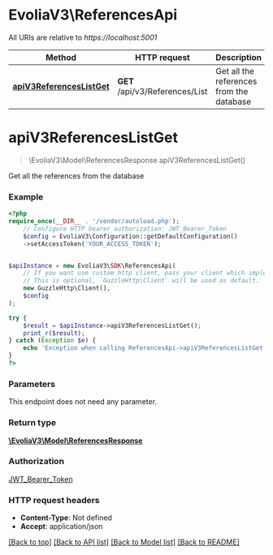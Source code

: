 # EvoliaV3\ReferencesApi

All URIs are relative to *https://localhost:5001*

Method | HTTP request | Description
------------- | ------------- | -------------
[**apiV3ReferencesListGet**](ReferencesApi.md#apiv3referenceslistget) | **GET** /api/v3/References/List | Get all the references from the database

# **apiV3ReferencesListGet**
> \EvoliaV3\Model\ReferencesResponse apiV3ReferencesListGet()

Get all the references from the database

### Example
```php
<?php
require_once(__DIR__ . '/vendor/autoload.php');
    // Configure HTTP bearer authorization: JWT_Bearer_Token
    $config = EvoliaV3\Configuration::getDefaultConfiguration()
    ->setAccessToken('YOUR_ACCESS_TOKEN');


$apiInstance = new EvoliaV3\SDK\ReferencesApi(
    // If you want use custom http client, pass your client which implements `GuzzleHttp\ClientInterface`.
    // This is optional, `GuzzleHttp\Client` will be used as default.
    new GuzzleHttp\Client(),
    $config
);

try {
    $result = $apiInstance->apiV3ReferencesListGet();
    print_r($result);
} catch (Exception $e) {
    echo 'Exception when calling ReferencesApi->apiV3ReferencesListGet: ', $e->getMessage(), PHP_EOL;
}
?>
```

### Parameters
This endpoint does not need any parameter.

### Return type

[**\EvoliaV3\Model\ReferencesResponse**](../Model/ReferencesResponse.md)

### Authorization

[JWT_Bearer_Token](../../README.md#JWT_Bearer_Token)

### HTTP request headers

 - **Content-Type**: Not defined
 - **Accept**: application/json

[[Back to top]](#) [[Back to API list]](../../README.md#documentation-for-api-endpoints) [[Back to Model list]](../../README.md#documentation-for-models) [[Back to README]](../../README.md)

